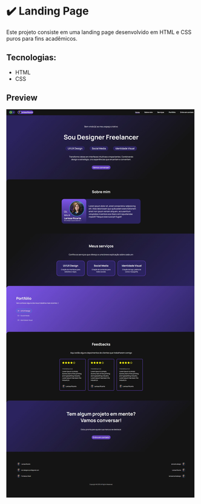 # ✔️ Landing Page 

Este projeto consiste em uma landing page desenvolvido em HTML e CSS puros para fins acadêmicos.

## Tecnologias:
- HTML
- CSS

## Preview
![preview](imgs/print.jpeg)

